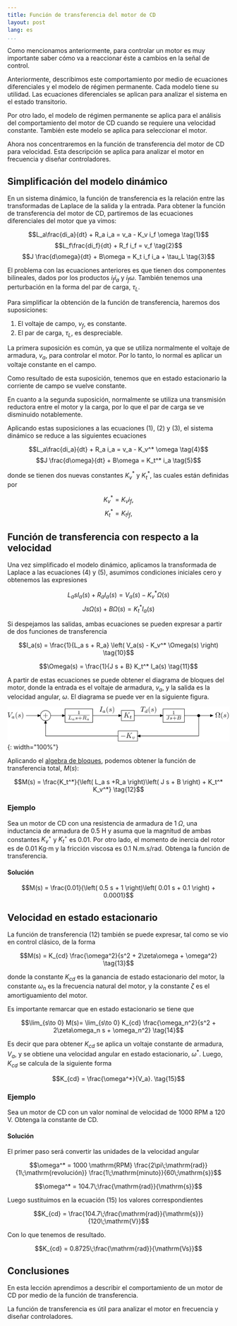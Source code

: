 ```yaml
---
title: Función de transferencia del motor de CD
layout: post
lang: es
...
```


Como mencionamos anteriormente, para controlar un motor es muy importante saber
cómo va a reaccionar éste a cambios en la señal de control.

Anteriormente, describimos este comportamiento por medio de ecuaciones
diferenciales y el modelo de régimen permanente. Cada modelo tiene su utilidad.
Las ecuaciones diferenciales se aplican para analizar el sistema en el estado
transitorio.

Por otro lado, el modelo de régimen permanente se aplica para el análisis del
comportamiento del motor de CD cuando se requiere una velocidad constante.
También este modelo se aplica para seleccionar el motor.
 
Ahora nos concentraremos en la función de transferencia del motor de CD para
velocidad. Esta descripción se aplica para analizar el motor en frecuencia y
diseñar controladores.

## Simplificación del modelo dinámico

En un sistema dinámico, la función de transferencia es la relación entre las
transformadas de Laplace de la salida y la entrada. Para obtener la función de
transferencia del motor de CD, partiremos de las ecuaciones diferenciales del
motor que ya vimos:

$$L_a\frac{di_a}{dt} + R_a i_a = v_a - K_v i_f \omega \tag{1}$$
$$L_f\frac{di_f}{dt} + R_f i_f = v_f \tag{2}$$
$$J \frac{d\omega}{dt} + B\omega = K_t i_f i_a + \tau_L \tag{3}$$

El problema con las ecuaciones anteriores es que tienen dos componentes
bilineales, dados por los productos $i_f i_a$ y $i_f \omega$. También tenemos
una perturbación en la forma del par de carga, $\tau_L$.

Para simplificar la obtención de la función de transferencia, haremos dos
suposiciones:

1. El voltaje de campo, $v_f$, es constante.
2. El par de carga, $\tau_L$, es despreciable.

La primera suposición es común, ya que se utiliza normalmente el voltaje de
armadura, $v_a$, para controlar el motor. Por lo tanto, lo normal es aplicar un
voltaje constante en el campo.

Como resultado de esta suposición, tenemos que en estado estacionario la
corriente de campo se vuelve constante. 

En cuanto a la segunda suposición, normalmente se utiliza una transmisión
reductora entre el motor y la carga, por lo que el par de carga se ve disminuido
notablemente.

Aplicando estas suposiciones a las ecuaciones (1), (2) y (3), el sistema
dinámico se reduce a las siguientes ecuaciones

$$L_a\frac{di_a}{dt} + R_a i_a = v_a - K_v^* \omega \tag{4}$$
$$J \frac{d\omega}{dt} + B\omega = K_t^* i_a \tag{5}$$

donde se tienen dos nuevas constantes $K_v^*$ y $K_t^*$, las cuales están
definidas por

$$K_v^* = K_v i_f, \tag{6}$$
$$K_t^* = K_t i_f, \tag{7}$$

## Función de transferencia con respecto a la velocidad

Una vez simplificado el modelo dinámico, aplicamos la transformada de Laplace a
las ecuaciones (4) y (5), asumimos condiciones iniciales cero y obtenemos las
expresiones 

$$L_a s I_a(s) + R_a I_a(s) = V_a(s) - K_v^* \Omega(s) \tag{8}$$
$$J s\Omega(s) + B\Omega(s) = K_t^* I_a(s) \tag{9}$$

Si despejamos las salidas, ambas ecuaciones se pueden expresar a partir de dos
funciones de transferencia

$$I_a(s) = \frac{1}{L_a s + R_a} \left( V_a(s) - K_v^* \Omega(s) \right) \tag{10}$$

$$\Omega(s) = \frac{1}{J s + B} K_t^* I_a(s) \tag{11}$$

A partir de estas ecuaciones se puede obtener el diagrama de bloques del motor,
donde la entrada es el voltaje de armadura, $v_a$, y la salida es la velocidad
angular, $\omega$. El diagrama se puede ver en la siguiente figura.

![Diagrama de bloques de un motor de CD](../images/modelo-motor-cd-velocidad-1.svg){: width="100%"}

Aplicando el [algebra de
bloques](https://www.tutorialspoint.com/control_systems/control_systems_block_diagram_algebra.htm),
podemos obtener la función de transferencia total, $M(s)$:

$$M(s) = \frac{K_t^*}{\left( L_a s +R_a \right)\left( J s + B \right) + K_t^*
K_v^*} \tag{12}$$

### Ejemplo

Sea un motor de CD con una resistencia de armadura de $1\;\Omega$, una
inductancia de armadura de 0.5 H y asuma que la magnitud de ambas constantes
$K_v^\star$ y $K_t^\star$ es 0.01. Por otro lado, el momento de inercia del rotor es de
0.01 Kg$\cdot$m y la fricción viscosa es 0.1 N.m.s/rad. Obtenga la función de
transferencia.

#### Solución

$$M(s) = \frac{0.01}{\left( 0.5 s + 1 \right)\left( 0.01 s + 0.1 \right) + 0.0001}$$


## Velocidad en estado estacionario

La función de transferencia (12) también se puede expresar, tal como se vio en
control clásico, de la forma

$$M(s) = K_{cd} \frac{\omega^2}{s^2 + 2\zeta\omega + \omega^2} \tag{13}$$

donde la constante $K_{cd}$ es la ganancia de estado estacionario del motor, la
constante $\omega_n$ es la frecuencia natural del motor, y la constante $\zeta$
es el amortiguamiento del motor.

Es importante remarcar que en estado estacionario se tiene que

$$\lim_{s\to 0} M(s)= \lim_{s\to 0} K_{cd} \frac{\omega_n^2}{s^2 +
2\zeta\omega_n s + \omega_n^2} \tag{14}$$

Es decir que para obtener $K_{cd}$ se aplica un voltaje constante de armadura, $V_a$, y
se obtiene una velocidad angular en estado estacionario, $\omega^*$. Luego, $K_{cd}$ se
calcula de la siguiente forma

$$K_{cd} = \frac{\omega^*}{V_a}. \tag{15}$$

### Ejemplo

Sea un motor de CD con un valor nominal de velocidad de 1000 RPM a 120 V.
Obtenga la constante de CD.

#### Solución

El primer paso será convertir las unidades de la velocidad angular

$$\omega^* = 1000 \mathrm{RPM} \frac{2\pi\;\mathrm{rad}}{1\;\mathrm{revolución}} 
             \frac{1\;\mathrm{minuto}}{60\;\mathrm{s}}$$

$$\omega^* = 104.7\;\frac{\mathrm{rad}}{\mathrm{s}}$$

Luego sustituimos en la ecuación (15) los valores correspondientes

$$K_{cd} = \frac{104.7\;\frac{\mathrm{rad}}{\mathrm{s}}}{120\;\mathrm{V}}$$

Con lo que tenemos de resultado.

$$K_{cd} = 0.8725\;\frac{\mathrm{rad}}{\mathrm{Vs}}$$
## Conclusiones

En esta lección aprendimos a describir el comportamiento de un motor de CD por
medio de la función de transferencia.

La función de transferencia es útil para analizar el motor en frecuencia y
diseñar controladores.
